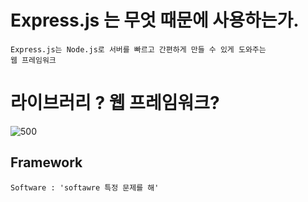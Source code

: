 # Express.js 는 무엇 때문에 사용하는가.
	Express.js는 Node.js로 서버를 빠르고 간편하게 만들 수 있게 도와주는
	웹 프레임워크

# 라이브러리 ? 웹 프레임워크?

![500](https://i.imgur.com/LOHcbjP.png)

## Framework 
	Software : 'softawre 특정 문제를 해'